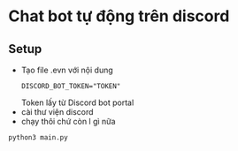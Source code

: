 # Chat bot tự động trên discord

## Setup

- Tạo file .evn với nội dung
  ```
  DISCORD_BOT_TOKEN="TOKEN"
  ```
  Token lấy từ Discord bot portal
 - cài thư viện discord
 - chạy thôi chứ còn l gì nữa
```
python3 main.py
```
